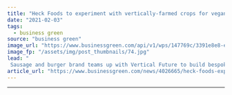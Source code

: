 ```yaml
---
title: "Heck Foods to experiment with vertically-farmed crops for vegan range"
date: "2021-02-03"
tags: 
  - business green
source: "business green"
image_url: "https://www.businessgreen.com/api/v1/wps/147769c/3391e8e8-ee78-421c-a18a-71049c9d9e8f/2/vertical-farms-heck-185x114.jpg"
image_fp: "/assets/img/post_thumbnails/74.jpg"
lead: "
 Sausage and burger brand teams up with Vertical Future to build bespoke indoor farm at its headquarters in North Yorkshire ..."
article_url: "https://www.businessgreen.com/news/4026665/heck-foods-experiment-vertically-farmed-crops-vegan-range"
---
```


---
